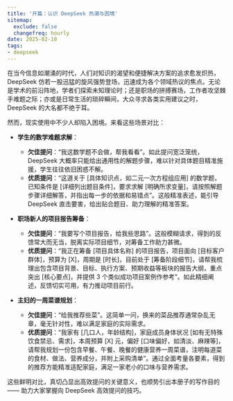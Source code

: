 ```yaml
---
title: '开篇：认识 DeepSeek 热潮与困境'
sitemap:
  exclude: false
  changefreq: hourly
date: 2025-02-10
tags:
- deepseek
---
```


在当今信息如潮涌的时代，人们对知识的渴望和便捷解决方案的追求愈发炽热，DeepSeek 仿若一股迅猛的旋风强势登场，迅速成为各个领域热议的焦点。无论是学术的前沿阵地，学者们探索未知理论时；还是职场的拼搏赛场，工作者攻坚棘手难题之际；亦或是日常生活的琐碎瞬间，大众寻求各类实用建议之时，DeepSeek 的大名都不绝于耳。

然而，现实使用中不少人却陷入困境。来看这些场景对比：

- **学生的数学难题求解**：
  - **欠佳提问**：“我这数学题不会做，帮我看看”。如此提问宽泛笼统，DeepSeek 大概率只能给出通用性的解题步骤，难以针对具体题目精准施援，学生往往依旧困惑不解。
  - **优质提问**：“这道关于 [具体知识点，如二元一次方程组应用] 的数学题，已知条件是 [详细列出题目条件]，要求求解 [明确所求变量]，请按照解题步骤详细解答，并指出每一步的依据和易错点”。这般精准表述，能引导 DeepSeek 直击要害，给出贴合题目、助力理解的精准答案。

- **职场新人的项目报告筹备**：
    - **欠佳提问**：“我要写个项目报告，给我些思路”。这般模糊请求，得到的反馈常大而无当，脱离实际项目细节，对筹备工作助力甚微。
    - **优质提问**：“我正在筹备 [项目具体名称] 的项目报告，项目面向 [目标客户群体]，预算为 [X]，周期是 [时长]，目前处于 [筹备阶段细节]，请帮我梳理出包含项目背景、目标、执行方案、预期收益等板块的报告大纲，重点突出 [核心要点]，并提供 3 个类似成功项目案例作参考”。如此精细阐述，反馈切实可用，有力推动项目前行。
  
- **主妇的一周菜谱规划**：
    - **欠佳提问**：“给我推荐些菜”。这简单一问，换来的菜品推荐通常杂乱无章，毫无针对性，难以满足家庭的实际需求。
    - **优质提问**：“我家有 [几口人，年龄结构]，家庭成员身体状况 [如有无特殊饮食禁忌、需求]，本周预算 [X] 元，偏好 [口味偏好，如清淡、麻辣等]，请帮我规划一份包含早餐、午餐、晚餐的健康营养一周菜谱，注明每道菜的食材、做法、营养成分，并附上采购清单”。通过全面考量各要素，得到的推荐方能精准适配家庭，满足一家老小的口味与营养需求。
  

这些鲜明对比，真切凸显出高效提问的关键意义，也顺势引出本册子的写作目的 —— 助力大家掌握向 DeepSeek 高效提问的技巧。